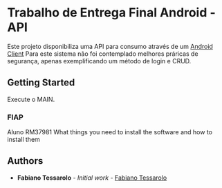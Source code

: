 # Trabalho de Entrega Final Android - API

Este projeto disponibiliza uma API para consumo através de um [Android Client](https://github.com/fabianotessarolo/9SCJ-AndroidTrabalhoFinalClient) 
Para este sistema não foi contemplado melhores práricas de segurança, apenas exemplificando um método de login e CRUD.

## Getting Started
Execute o MAIN.

### FIAP
Aluno RM37981
What things you need to install the software and how to install them

## Authors

* **Fabiano Tessarolo** - *Initial work* - [Fabiano Tessarolo](https://github.com/fabianotessarolo)

